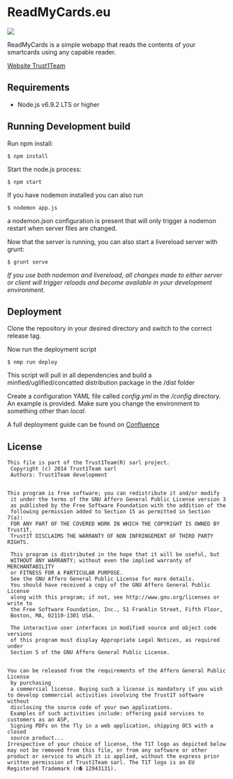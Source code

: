 # ReadMyCards.eu
[![][t1t-logo]][Trust1Team-url]

ReadMyCards is a simple webapp that reads the contents of your smartcards using any capable reader.

[Website Trust1Team][Trust1Team-url]

## Requirements

* Node.js v6.9.2 LTS or higher

## Running Development build
Run npm install:
```ssh
$ npm install
```
Start the node.js process:
```ssh
$ npm start
```
If you have nodemon installed you can also run
```ssh
$ nodemon app.js
```
a nodemon.json configuration is present that will only trigger a nodemon restart when server files are changed.

Now that the server is running, you can also start a livereload server with grunt:
```ssh
$ grunt serve
```

*If you use both nodemon and livereload, all changes made to either server or client will trigger reloads and become available in your development environment.*

## Deployment
Clone the repository in your desired directory and switch to the correct release tag.

Now run the deployment script
```ssh
$ nmp run deploy
```
This script will pull in all dependencies and build a minfied/uglified/concatted distribution package in the /dist folder

Create a configuration YAML file called *config.yml* in the */config* directory. An example is provided. Make sure you change the environment to something other than *local*.

A full deployment guide can be found on [Confluence][rmc-confluence-deployment-guide]

## License

```
This file is part of the Trust1Team(R) sarl project.
 Copyright (c) 2014 Trust1Team sarl
 Authors: Trust1Team development

 
This program is free software; you can redistribute it and/or modify
 it under the terms of the GNU Affero General Public License version 3
 as published by the Free Software Foundation with the addition of the
 following permission added to Section 15 as permitted in Section 7(a):
 FOR ANY PART OF THE COVERED WORK IN WHICH THE COPYRIGHT IS OWNED BY Trust1T,
 Trust1T DISCLAIMS THE WARRANTY OF NON INFRINGEMENT OF THIRD PARTY RIGHTS.

 This program is distributed in the hope that it will be useful, but
 WITHOUT ANY WARRANTY; without even the implied warranty of MERCHANTABILITY
 or FITNESS FOR A PARTICULAR PURPOSE.
 See the GNU Affero General Public License for more details.
 You should have received a copy of the GNU Affero General Public License
 along with this program; if not, see http://www.gnu.org/licenses or write to
 the Free Software Foundation, Inc., 51 Franklin Street, Fifth Floor,
 Boston, MA, 02110-1301 USA.

 The interactive user interfaces in modified source and object code versions
 of this program must display Appropriate Legal Notices, as required under
 Section 5 of the GNU Affero General Public License.

 
You can be released from the requirements of the Affero General Public License
 by purchasing
 a commercial license. Buying such a license is mandatory if you wish to develop commercial activities involving the Trust1T software without
 disclosing the source code of your own applications.
 Examples of such activities include: offering paid services to customers as an ASP,
 Signing PDFs on the fly in a web application, shipping OCS with a closed
 source product...
Irrespective of your choice of license, the T1T logo as depicted below may not be removed from this file, or from any software or other product or service to which it is applied, without the express prior written permission of Trust1Team sarl. The T1T logo is an EU Registered Trademark (n� 12943131).
```

[Trust1Team-url]: http://trust1team.com
[t1t-logo]: http://imgur.com/lukAaxx.png
[rmc-confluence-deployment-guide]: https://trust1t.atlassian.net/wiki/display/RMC/Deployment